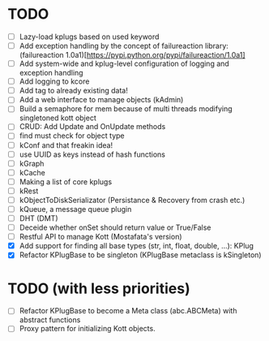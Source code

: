 # TODO
+ [ ] Lazy-load kplugs based on used keyword
+ [ ] Add exception handling by the concept of failureaction library: (failureaction 1.0a1)[https://pypi.python.org/pypi/failureaction/1.0a1]
+ [ ] Add system-wide and kplug-level configuration of logging and exception handling
+ [ ] Add logging to kcore
+ [ ] Add tag to already existing data!
+ [ ] Add a web interface to manage objects (kAdmin)
+ [ ] Build a semaphore for mem because of multi threads modifying singletoned kott object
+ [ ] CRUD: Add Update and OnUpdate methods
+ [ ] find must check for object type
+ [ ] kConf and that freakin idea!
+ [ ] use UUID as keys instead of hash functions
+ [ ] kGraph
+ [ ] kCache
+ [ ] Making a list of core kplugs
+ [ ] kRest
+ [ ] kObjectToDiskSerializator (Persistance & Recovery from crash etc.)
+ [ ] kQueue, a message queue plugin
+ [ ] DHT (DMT)
+ [ ] Deceide whether onSet should return value or True/False
+ [ ] Restful API to manage Kott (Mostafata's version)
+ [X] Add support for finding all base types (str, int, float, double, ...): KPlug
+ [X] Refactor KPlugBase to be singleton (KPlugBase metaclass is kSingleton)

# TODO (with less priorities)
+ [ ] Refactor KPlugBase to become a Meta class (abc.ABCMeta) with abstract functions
+ [ ] Proxy pattern for initializing Kott objects.
